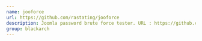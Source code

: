 ```yaml
---
name: jooforce
url: https://github.com/rastating/jooforce
description: Joomla password brute force tester. URL : https://github.com/rastating/jooforce Groups : blackarch blackarch-webapp blackarch-cracker
group: blackarch
---
```

